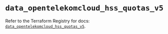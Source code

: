 # `data_opentelekomcloud_hss_quotas_v5`

Refer to the Terraform Registry for docs: [`data_opentelekomcloud_hss_quotas_v5`](https://registry.terraform.io/providers/opentelekomcloud/opentelekomcloud/1.36.35/docs/data-sources/hss_quotas_v5).
